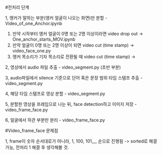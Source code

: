 #전처리 단계

1, 앵커가 말하는 부분(앵커 얼굴이 나오는 화면)만 분할 - Video_of_one_Anchor.ipynb

  1) 만약 시작부터 앵커 얼굴이 0명 또는 2명 이상이라면 video drop out -> One_anchor_starts_MOV.ipynb
  2) 만약 얼굴이 0명 또는 2명 이상이 되면 video cut (time stamp) -> video_face_one.py
  3) 앵커 목소리가 기자 목소리로 전환될 때 video cut (time stamp) -> 

2, 영상에서 audio 파일 추출 - video_segment.py (초반 부분)

3, audio파일에서 silence 기준으로 단어 혹은 문장 범위 타임 스탬프 추출 - video_segment.py

4, 해당 타임 스탬프로 영상 분할 - video_segment.py

5, 분할한 영상을 프레임으로 나눈 뒤, face detection하고 이미지 저장 - video_frame_face.py

6, 얼굴에서 하관 부분만 분리 - video_frame_face.py


#Video_frame_face 문제점

1, frame이 숫자 순서대로가 아니라, 1, 100, 101,,,, 순으로 진행됨 -> sorted로 해결 가능, 전처리 1 해결 후 생각해볼 것.

